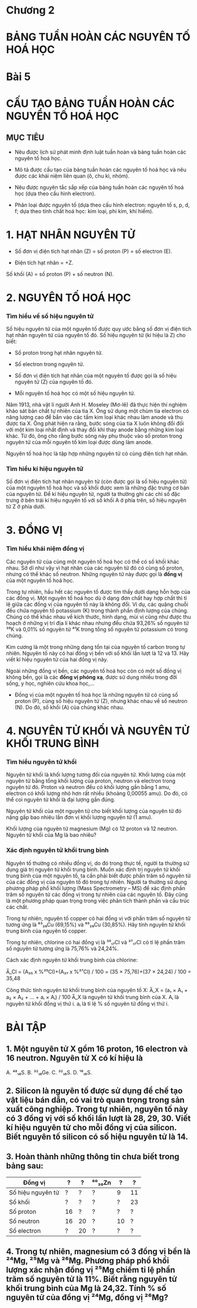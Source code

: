 # Chương 2
# BẢNG TUẦN HOÀN CÁC NGUYÊN TỐ HOÁ HỌC

# Bài 5
# CẤU TẠO BẢNG TUẦN HOÀN CÁC NGUYÊN TỐ HOÁ HỌC

## MỤC TIÊU

- Nêu được lịch sử phát minh định luật tuần hoàn và bảng tuần hoàn các nguyên tố hoá học.

- Mô tả được cấu tạo của bảng tuần hoàn các nguyên tố hoá học và nêu được các khái niệm liên quan (ô, chu kì, nhóm).

- Nêu được nguyên tắc sắp xếp của bảng tuần hoàn các nguyên tố hoá học (dựa theo cấu hình electron).

- Phân loại được nguyên tố (dựa theo cấu hình electron: nguyên tố s, p, d, f; dựa theo tính chất hoá học: kim loại, phi kim, khí hiếm).

# 1. HẠT NHÂN NGUYÊN TỬ

- Số đơn vị điện tích hạt nhân (Z) = số proton (P) = số electron (E).

- Điện tích hạt nhân = +Z.

Số khối (A) = số proton (P) + số neutron (N).

# 2. NGUYÊN TỐ HOÁ HỌC

### Tìm hiểu về số hiệu nguyên tử

Số hiệu nguyên tử của một nguyên tố được quy ước bằng số đơn vị điện tích hạt nhân nguyên tử của nguyên tố đó. Số hiệu nguyên tử (kí hiệu là Z) cho biết:
- Số proton trong hạt nhân nguyên tử.

- Số electron trong nguyên tử.

- Số đơn vị điện tích hạt nhân của một nguyên tố được gọi là số hiệu nguyên tử (Z) của nguyên tố đó.

- Mỗi nguyên tố hoá học có một số hiệu nguyên tử.

Năm 1913, nhà vật lí người Anh H. Moseley (Mơ-lê) đã thực hiện thí nghiệm khảo sát bản chất tự nhiên của tia X. Ông sử dụng một chùm tia electron có năng lượng cao để bắn vào các tấm kim loại khác nhau làm anode và thu được tia X. Ông phát hiện ra rằng, bước sóng của tia X luôn không đổi đối với một kim loại nhất định và thay đổi khi thay anode bằng những kim loại khác. Từ đó, ông cho rằng bước sóng này phụ thuộc vào số proton trong nguyên tử của mỗi nguyên tố kim loại được dùng làm anode.

Nguyên tố hoá học là tập hợp những nguyên tử có cùng điện tích hạt nhân.

### Tìm hiểu kí hiệu nguyên tử

Số đơn vị điện tích hạt nhân nguyên tử (còn được gọi là số hiệu nguyên tử) của một nguyên tố hoá học và số khối được xem là những đặc trưng cơ bản của nguyên tử. Để kí hiệu nguyên tử, người ta thường ghi các chỉ số đặc trưng ở bên trái kí hiệu nguyên tố với số khối A ở phía trên, số hiệu nguyên tử Z ở phía dưới.

# 3. ĐỒNG VỊ

### Tìm hiểu khái niệm đồng vị

Các nguyên tử của cùng một nguyên tố hoá học có thể có số khối khác nhau. Sở dĩ như vậy vì hạt nhân của các nguyên tử đó có cùng số proton, nhưng có thể khác số neutron. Những nguyên tử này được gọi là **đồng vị** của một nguyên tố hoá học.

Trong tự nhiên, hầu hết các nguyên tố được tìm thấy dưới dạng hỗn hợp của các đồng vị. Một nguyên tố hoá học dù ở dạng đơn chất hay hợp chất thì tỉ lệ giữa các đồng vị của nguyên tố này là không đổi. Ví dụ, các quặng chuỗi đều chứa nguyên tố potassium (K) trong thành phần định lượng của chúng. Chúng có thể khác nhau về kích thước, hình dạng, mùi vị cũng như được thu hoạch ở những vị trí địa lí khác nhau nhưng đều chứa 93,26% số nguyên tử ³⁹K và 0,01% số nguyên tử ⁴¹K trong tổng số nguyên tử potassium có trong chúng.

Kim cương là một trong những dạng tồn tại của nguyên tố carbon trong tự nhiên. Nguyên tố này có hai đồng vị bền với số khối lần lượt là 12 và 13. Hãy viết kí hiệu nguyên tử của hai đồng vị này.

Ngoài những đồng vị bền, các nguyên tố hoá học còn có một số đồng vị không bền, gọi là các **đồng vị phóng xạ**, được sử dụng nhiều trong đời sống, y học, nghiên cứu khoa học,...

- Đồng vị của một nguyên tố hoá học là những nguyên tử có cùng số proton (P), cùng số hiệu nguyên tử (Z), nhưng khác nhau về số neutron (N). Do đó, số khối (A) của chúng khác nhau.

# 4. NGUYÊN TỬ KHỐI VÀ NGUYÊN TỬ KHỐI TRUNG BÌNH

### Tìm hiểu nguyên tử khối

Nguyên tử khối là khối lượng tương đối của nguyên tử. Khối lượng của một nguyên tử bằng tổng khối lượng của proton, neutron và electron trong nguyên tử đó. Proton và neutron đều có khối lượng gần bằng 1 amu, electron có khối lượng nhỏ hơn rất nhiều (khoảng 0,00055 amu). Do đó, có thể coi nguyên tử khối là đại lượng gần đúng.

Nguyên tử khối của một nguyên tử cho biết khối lượng của nguyên tử đó nặng gấp bao nhiêu lần đơn vị khối lượng nguyên tử (1 amu).

Khối lượng của nguyên tử magnesium (Mg) có 12 proton và 12 neutron. Nguyên tử khối của Mg là bao nhiêu?

### Xác định nguyên tử khối trung bình

Nguyên tố thường có nhiều đồng vị, do đó trong thực tế, người ta thường sử dụng giá trị nguyên tử khối trung bình. Muốn xác định trị nguyên tử khối trung bình của một nguyên tố, ta cần phải biết được phần trăm số nguyên tử của các đồng vị của nguyên tố đó trong tự nhiên. Người ta thường sử dụng phương pháp phổ khối lượng (Mass Spectrometry – MS) để xác định phần trăm số nguyên tử các đồng vị trong tự nhiên của các nguyên tố. Đây cũng là một phương pháp quan trọng trong việc phân tích thành phần và cấu trúc các chất.

Trong tự nhiên, nguyên tố copper có hai đồng vị với phần trăm số nguyên tử tương ứng là ⁶³₂₉Cu (69,15%) và ⁶⁵₂₉Cu (30,85%). Hãy tính nguyên tử khối trung bình của nguyên tố copper.

Trong tự nhiên, chlorine có hai đồng vị là ³⁵₁₇Cl và ³⁷₁₇Cl có tỉ lệ phần trăm số nguyên tử tương ứng là 75,76% và 24,24%.

Cách xác định nguyên tử khối trung bình của chlorine:

A̅_Cl = (A₃₅ x %³⁵Cl)+(A₃₇ x %³⁷Cl) / 100 = (35 × 75,76)+(37 × 24,24) / 100 = 35,48

Công thức tính nguyên tử khối trung bình của nguyên tố X:
A̅_X = (a₁ × A₁ + a₂ × A₂ + ... + aᵢ × Aᵢ) / 100
A̅_X là nguyên tử khối trung bình của X.
Aᵢ là nguyên tử khối đồng vị thứ i.
aᵢ là tỉ lệ % số nguyên tử đồng vị thứ i.

# BÀI TẬP

## 1. Một nguyên tử X gồm 16 proton, 16 electron và 16 neutron. Nguyên tử X có kí hiệu là
A. ⁴⁸₁₆S. B. ³²₁₆Ge. C. ³²₁₆S. D. ¹⁶₁₆S.

## 2. Silicon là nguyên tố được sử dụng để chế tạo vật liệu bán dẫn, có vai trò quan trọng trong sản xuất công nghiệp. Trong tự nhiên, nguyên tố này có 3 đồng vị với số khối lần lượt là 28, 29, 30. Viết kí hiệu nguyên tử cho mỗi đồng vị của silicon. Biết nguyên tố silicon có số hiệu nguyên tử là 14.

## 3. Hoàn thành những thông tin chưa biết trong bảng sau:

| Đồng vị             | ?  | ?  | ⁶⁰₃₀Zn | ?  | ?  |
|---------------------|----|----|--------|----|----|
| Số hiệu nguyên tử   | ?  | ?  | ?      | 9  | 11 |
| Số khối             | ?  | ?  | ?      | ?  | 23 |
| Số proton           | 16 | ?  | ?      | ?  | ?  |
| Số neutron          | 16 | 20 | ?      | 10 | ?  |
| Số electron         | ?  | 20 | ?      | ?  | ?  |

## 4. Trong tự nhiên, magnesium có 3 đồng vị bền là ²⁴Mg, ²⁵Mg và ²⁶Mg. Phương pháp phổ khối lượng xác nhận đồng vị ²⁵Mg chiếm tỉ lệ phần trăm số nguyên tử là 11%. Biết rằng nguyên tử khối trung bình của Mg là 24,32. Tính % số nguyên tử của đồng vị ²⁴Mg, đồng vị ²⁶Mg?
